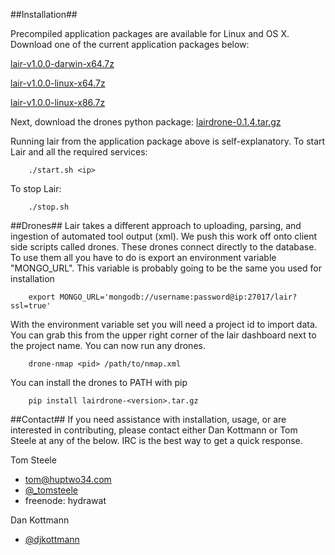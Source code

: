 ##Installation##

Precompiled application packages are available for Linux and OS X. Download one of the current application packages below:

[lair-v1.0.0-darwin-x64.7z](https://github.com/fishnetsecurity/Lair/releases/download/v1.0.0/lair-v1.0.0-darwin-x64.7z)

[lair-v1.0.0-linux-x64.7z](https://github.com/fishnetsecurity/Lair/releases/download/v1.0.0/lair-v1.0.0-linux-x64.7z)

[lair-v1.0.0-linux-x86.7z](https://github.com/fishnetsecurity/Lair/releases/download/v1.0.0/lair-v1.0.0-linux-x86.7z)

Next, download the drones python package: [lairdrone-0.1.4.tar.gz](https://github.com/fishnetsecurity/Lair/releases/download/v1.0.0/lairdrone-0.1.4.tar.gz)

Running lair from the application package above is self-explanatory.
To start Lair and all the required services:


        ./start.sh <ip>

To stop Lair:


        ./stop.sh


##Drones##
Lair takes a different approach to uploading, parsing, and ingestion of automated tool output (xml). We push this work off onto client side scripts called drones. These drones connect directly to the database. To use them all you have to do is export an environment variable "MONGO_URL". This variable is probably going to be the same you used for installation


        export MONGO_URL='mongodb://username:password@ip:27017/lair?ssl=true'

With the environment variable set you will need a project id to import data. You can grab this from the upper right corner of the lair dashboard next to the project name. You can now run any drones.


        drone-nmap <pid> /path/to/nmap.xml

You can install the drones to PATH with pip


        pip install lairdrone-<version>.tar.gz
        

##Contact##
If you need assistance with installation, usage, or are interested in contributing, please contact either Dan Kottmann or Tom Steele at any of the below. IRC is the best way to get a quick response.

Tom Steele
- tom@huptwo34.com
- [@_tomsteele](https://twitter.com/_tomsteele)
- freenode: hydrawat

Dan Kottmann
- [@djkottmann](https://twitter.com/djkottmann)

